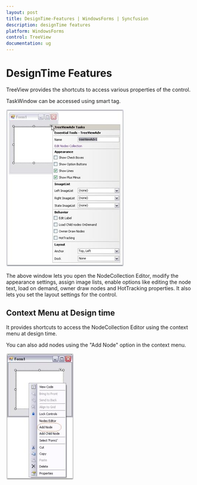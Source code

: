 ```yaml
---
layout: post
title: DesignTime-Features | WindowsForms | Syncfusion
description: designTime features
platform: WindowsForms
control: TreeView 
documentation: ug
---
```


# DesignTime Features

TreeView provides the shortcuts to access various properties of the control.

TaskWindow can be accessed using smart tag.

![](Concepts-and--Features_images/Concepts-and--Features_img31.jpeg)



The above window lets you open the NodeCollection Editor, modify the appearance settings, assign image lists, enable options like editing the node text, load on demand, owner draw nodes and HotTracking properties. It also lets you set the layout settings for the control.

## Context Menu at Design time

It provides shortcuts to access the NodeCollection Editor using the context menu at design time.

You can also add nodes using the "Add Node" option in the context menu.

![](Concepts-and--Features_images/Concepts-and--Features_img32.jpeg)
